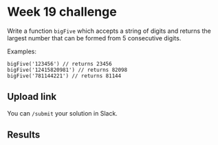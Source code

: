 # Week 19 challenge

Write a function `bigFive` which accepts a string of digits and returns the largest number that can be formed from 5 consecutive digits.


Examples:
```
bigFive('123456') // returns 23456
bigFive('12415820981') // returns 82098
bigFive('781144221') // returns 81144
```


## Upload link

You can `/submit` your solution in Slack.

## Results

